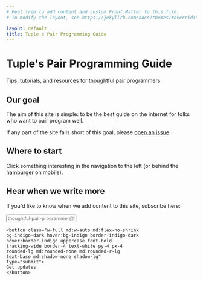 ```yaml
---
# Feel free to add content and custom Front Matter to this file.
# To modify the layout, see https://jekyllrb.com/docs/themes/#overriding-theme-defaults

layout: default
title: Tuple's Pair Programming Guide
---
```


# Tuple's Pair Programming Guide

<p class="text-lg">Tips, tutorials, and resources for thoughtful pair programmers</p>

<div class="border-t-4 border-indigo-dark w-24 mt-4 mb-8"></div>

## Our goal

The aim of this site is simple: to be the best guide on the internet for
folks who want to pair program well.

If any part of the site falls short of this goal, please [open an issue](https://github.com/tupleapp/pair-programming-guide). 

## Where to start

Click something interesting in the navigation to the left (or behind the hamburger on mobile).

## Hear when we write more

If you'd like to know when we add content to this site, subscribe here:

<form action="https://www.getdrip.com/forms/575249342/submissions" method="post" data-drip-embedded-form="575249342">
  <div class="block md:flex items-center rounded-lg shadow-none md:shadow-lg bg-grey-lightest">
    <input class="outline-none bg-grey-lightest w-full
    rounded-lg md:rounded-none md:rounded-l-lg
    text-grey-darkest py-4 px-4 leading-tight
    md:shadow-none shadow-lg mb-6 md:mb-0"
    type="email"
    placeholder="thoughtful-pair-programmer@work.com"
    aria-label="Email address entry" name="fields[email]"
    autocomplete="email">

    <button class="w-full md:w-auto md:flex-no-shrink
    bg-indigo-dark hover:bg-indigo border-indigo-dark
    hover:border-indigo uppercase font-bold
    tracking-wide border-4 text-white py-4 px-4
    rounded-lg md:rounded-none md:rounded-r-lg
    text-base md:shadow-none shadow-lg" 
    type="submit">
    Get updates
    </button>
  </div>
</form>
